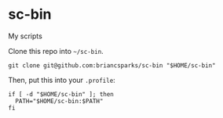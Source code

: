 # sc-bin

My scripts

Clone this repo into `~/sc-bin`.

```shell
git clone git@github.com:briancsparks/sc-bin "$HOME/sc-bin"
```

Then, put this into your `.profile`:

```shell
if [ -d "$HOME/sc-bin" ]; then
  PATH="$HOME/sc-bin:$PATH"
fi
```

